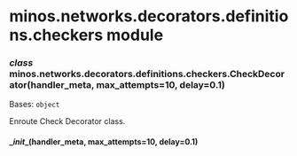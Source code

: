 # minos.networks.decorators.definitions.checkers module


### _class_ minos.networks.decorators.definitions.checkers.CheckDecorator(handler_meta, max_attempts=10, delay=0.1)
Bases: `object`

Enroute Check Decorator class.


#### \__init__(handler_meta, max_attempts=10, delay=0.1)
